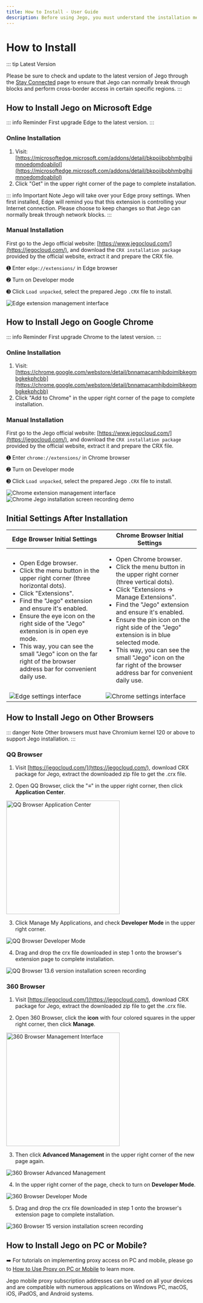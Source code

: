```yaml
---
title: How to Install - User Guide
description: Before using Jego, you must understand the installation methods of Jego.
---
```


# How to Install

::: tip Latest Version

Please be sure to check and update to the latest version of Jego through the [Stay Connected](/en/guide/keep-updated) page to ensure that Jego can normally break through blocks and perform cross-border access in certain specific regions.
:::

## How to Install Jego on Microsoft Edge

::: info Reminder
First upgrade Edge to the latest version.
:::

### Online Installation

1. Visit: [https://microsoftedge.microsoft.com/addons/detail/bkpoijbobhmbglhjjmnoedomdoabilol](https://microsoftedge.microsoft.com/addons/detail/bkpoijbobhmbglhjjmnoedomdoabilol)
2. Click "Get" in the upper right corner of the page to complete installation.

::: info Important Note
Jego will take over your Edge proxy settings. When first installed, Edge will remind you that this extension is controlling your Internet connection. Please choose to keep changes so that Jego can normally break through network blocks.
:::

### Manual Installation

First go to the Jego official website: [https://www.jegocloud.com/](https://jegocloud.com/), and download the `CRX installation package` provided by the official website, extract it and prepare the CRX file.

➊ Enter `edge://extensions/` in Edge browser

➋ Turn on Developer mode

➌ Click `Load unpacked`, select the prepared Jego `.CRX` file to install.

<img src="/images/image_spaces_2FtaiByLw8cj0IZKJTlaiM_2Fuploads_2FfcXOYhXbZ9Tr2bWUoI5p_2Fimage_3.png" alt="Edge extension management interface">

## How to Install Jego on Google Chrome

::: info Reminder
First upgrade Chrome to the latest version.
:::

### Online Installation

1. Visit: [https://chrome.google.com/webstore/detail/bnnamacamhjbdoimlbkegmbgkekphcbb](https://chrome.google.com/webstore/detail/bnnamacamhjbdoimlbkegmbgkekphcbb)
2. Click "Add to Chrome" in the upper right corner of the page to complete installation.

### Manual Installation

First go to the Jego official website: [https://www.jegocloud.com/](https://jegocloud.com/), and download the `CRX installation package` provided by the official website, extract it and prepare the CRX file.

➊ Enter `chrome://extensions/` in Chrome browser

➋ Turn on Developer mode

➌ Click `Load unpacked`, select the prepared Jego `.CRX` file to install.

<img src="/images/image_spaces_2FtaiByLw8cj0IZKJTlaiM_2Fuploads_2F8gEriEnVmF77fYUY2XxI_2Fimage_1.png" alt="Chrome extension management interface">

<img src="/images/image_spaces_2FtaiByLw8cj0IZKJTlaiM_2Fuploads_2FqJVM1Fphg1LsgyqucvDn_2F20250326-115951_2.gif" alt="Chrome Jego installation screen recording demo">

## Initial Settings After Installation

| Edge Browser Initial Settings | Chrome Browser Initial Settings |
| --- | --- |
| <ul><li>Open Edge browser.</li><li>Click the menu button in the upper right corner (three horizontal dots).</li><li>Click "Extensions".</li><li>Find the "Jego" extension and ensure it's enabled.</li><li>Ensure the eye icon on the right side of the "Jego" extension is in open eye mode.</li><li>This way, you can see the small "Jego" icon on the far right of the browser address bar for convenient daily use.</li></ul> | <ul><li>Open Chrome browser.</li><li>Click the menu button in the upper right corner (three vertical dots).</li><li>Click "Extensions -> Manage Extensions".</li><li>Find the "Jego" extension and ensure it's enabled.</li><li>Ensure the pin icon on the right side of the "Jego" extension is in blue selected mode.</li><li>This way, you can see the small "Jego" icon on the far right of the browser address bar for convenient daily use.</li></ul> |
| <img src="/images/image_spaces_2FtaiByLw8cj0IZKJTlaiM_2Fuploads_2Fg4tbKt6AKXlmq4DaA3H6_2Fimage_3.png" alt="Edge settings interface"> | <img src="/images/image_spaces_2FtaiByLw8cj0IZKJTlaiM_2Fuploads_2FGzs5DCiSzki2ZpCWTW3Z_2Fimage_1.png" alt="Chrome settings interface"> |

## How to Install Jego on Other Browsers

::: danger Note
Other browsers must have Chromium kernel 120 or above to support Jego installation.
:::

### QQ Browser

1. Visit [https://jegocloud.com/](https://jegocloud.com/), download CRX package for Jego, extract the downloaded zip file to get the .crx file.

2. Open QQ Browser, click the "**≡**" in the upper right corner, then click **Application Center**.

<img src="/images/image_spaces_2FtaiByLw8cj0IZKJTlaiM_2Fuploads_2FNu4OazcBbbAFfWuQgezF_2Fimage_2.png" alt="QQ Browser Application Center" width="300">

3. Click Manage My Applications, and check **Developer Mode** in the upper right corner.

<img src="/images/image_spaces_2FtaiByLw8cj0IZKJTlaiM_2Fuploads_2F89zJpPggJ1YdQjAXLRra_2Fimage_3.png" alt="QQ Browser Developer Mode">

4. Drag and drop the crx file downloaded in step 1 onto the browser's extension page to complete installation.

<img src="/images/image_spaces_2FtaiByLw8cj0IZKJTlaiM_2Fuploads_2FDBP0gASUKK3dAUPq95HO_2F20250310-162502_1.gif" alt="QQ Browser 13.6 version installation screen recording">

### 360 Browser

1. Visit [https://jegocloud.com/](https://jegocloud.com/), download CRX package for Jego, extract the downloaded zip file to get the .crx file.

2. Open 360 Browser, click the **icon** with four colored squares in the upper right corner, then click **Manage**.

<img src="/images/image_spaces_2FtaiByLw8cj0IZKJTlaiM_2Fuploads_2FgcDXVCfrl7t3dVK5jghY_2Fimage_2.png" alt="360 Browser Management Interface" width="300">

3. Then click **Advanced Management** in the upper right corner of the new page again.

<img src="/images/image_spaces_2FtaiByLw8cj0IZKJTlaiM_2Fuploads_2FBe1trubV92DFGWVGoa5L_2Fimage_3.png" alt="360 Browser Advanced Management">

4. In the upper right corner of the page, check to turn on **Developer Mode**.

<img src="/images/image_spaces_2FtaiByLw8cj0IZKJTlaiM_2Fuploads_2FDWVaPCNn9QB2NmtZXyng_2Fimage_1.png" alt="360 Browser Developer Mode">

5. Drag and drop the crx file downloaded in step 1 onto the browser's extension page to complete installation.

<img src="/images/image_spaces_2FtaiByLw8cj0IZKJTlaiM_2Fuploads_2F4oRzIdJCgphxrFgU4Cls_2F20250310-163456_2.gif" alt="360 Browser 15 version installation screen recording">

## How to Install Jego on PC or Mobile?

➡️ For tutorials on implementing proxy access on PC and mobile, please go to [How to Use Proxy on PC or Mobile](/en/devices/pc-mobile) to learn more.

Jego mobile proxy subscription addresses can be used on all your devices and are compatible with numerous applications on Windows PC, macOS, iOS, iPadOS, and Android systems. 
